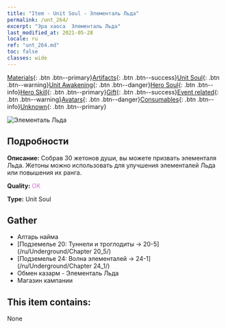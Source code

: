 ```yaml
---
title: "Item - Unit Soul - Элементаль Льда"
permalink: /unt_264/
excerpt: "Эра хаоса  Элементаль Льда"
last_modified_at: 2021-05-28
locale: ru
ref: "unt_264.md"
toc: false
classes: wide
---
```

 [Materials](/ItemsRU/){: .btn .btn--primary}[Artifacts](/ItemsRU/Artifacts/){: .btn .btn--success}[Unit Soul](/ItemsRU/UnitSoul/){: .btn .btn--warning}[Unit Awakening](/ItemsRU/UnitAwakening/){: .btn .btn--danger}[Hero Soul](/ItemsRU/HeroSoul/){: .btn .btn--info}[Hero Skill](/ItemsRU/HeroSkill/){: .btn .btn--primary}[Gift](/ItemsRU/Gift/){: .btn .btn--success}[Event related](/ItemsRU/Events/){: .btn .btn--warning}[Avatars](/ItemsRU/Avatars/){: .btn .btn--danger}[Consumables](/ItemsRU/Consumables/){: .btn .btn--info}[Unknown](/ItemsRU/Unknown/){: .btn .btn--primary}

 ![Элементаль Льда](/images/u/ti_bingyuansu2.jpg)

## Подробности
 **Описание:** Собрав 30 жетонов души, вы можете призвать элементаля Льда. Жетоны можно использовать для улучшения элементалей Льда или повышения их ранга.

 **Quality:** <span style="color: #DA70D6">OK</span>

 **Type:** Unit Soul

## Gather

*    Алтарь найма 
*    [Подземелье 20: Туннели и троглодиты -> 20-5](/ru/Underground/Chapter 20_5/) 
*    [Подземелье 24: Волна элементалей -> 24-1](/ru/Underground/Chapter 24_1/) 
*    Обмен казарм - Элементаль Льда 
*    Магазин кампании 

## This item contains:

  None

